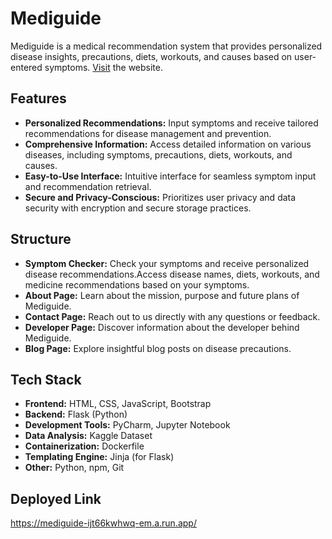 # Mediguide

Mediguide is a medical recommendation system that provides personalized disease insights, precautions, diets, workouts, and causes based on user-entered symptoms.
<a href="https://mediguide-ijt66kwhwq-em.a.run.app/">Visit</a> the website.

## Features

- **Personalized Recommendations:** Input symptoms and receive tailored recommendations for disease management and prevention.
- **Comprehensive Information:** Access detailed information on various diseases, including symptoms, precautions, diets, workouts, and causes.
- **Easy-to-Use Interface:** Intuitive interface for seamless symptom input and recommendation retrieval.
- **Secure and Privacy-Conscious:** Prioritizes user privacy and data security with encryption and secure storage practices.

## Structure

- **Symptom Checker:** Check your symptoms and receive personalized disease recommendations.Access disease names, diets, workouts, and medicine recommendations based on your symptoms.
- **About Page:** Learn about the mission, purpose and future plans of Mediguide.
- **Contact Page:** Reach out to us directly with any questions or feedback.
- **Developer Page:** Discover information about the developer behind Mediguide.
- **Blog Page:** Explore insightful blog posts on disease precautions.

## Tech Stack

- **Frontend:** HTML, CSS, JavaScript, Bootstrap
- **Backend:** Flask (Python)
- **Development Tools:** PyCharm, Jupyter Notebook
- **Data Analysis:** Kaggle Dataset
- **Containerization:** Dockerfile
- **Templating Engine:** Jinja (for Flask)
- **Other:** Python, npm, Git

## Deployed Link

https://mediguide-ijt66kwhwq-em.a.run.app/
